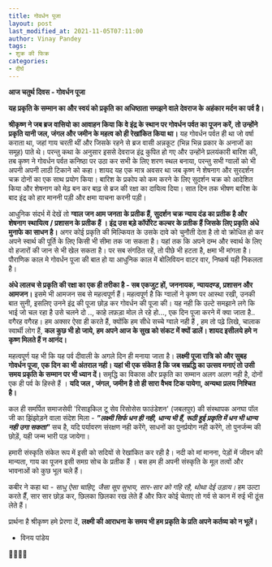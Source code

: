 ```yaml
---
title: गोवर्धन पूजा
layout: post
last_modified_at: 2021-11-05T07:11:00
author: Vinay Pandey
tags:
- शुक्र की फिक्र
categories:
- दीर्घ
---
```

**आज चतुर्थ दिवस - गोवर्धन पूजा**

**यह प्रकृति के सम्मान का और स्वयं को प्रकृति का अधिष्ठाता समझने वाले देवराज के अहंकार मर्दन का पर्व है।** 

**श्रीकृष्ण ने जब ब्रज वासियो का आवाहन किया कि वे इंद्र के स्थान पर गोवर्धन पर्वत का पूजन करें, तो उन्होंने प्रकृति यानी जल, जंगल और जमीन के महत्व को ही रेखांकित किया था।**  यह गोवर्धन पर्वत ही था जो वर्षा कराता था, जहां गाय चरती थीं और जिसके रहने से ब्रज वासी अन्नकूट (भिन्न भिन्न प्रकार के अनाजों का समूह) पाते थे। परन्तु कथा के अनुसार इससे देवराज इंद्र कुपित हो गए और उन्होंने प्रलयंकारी बारिश की, तब कृष्ण ने गोवर्धन पर्वत कनिष्ठा पर उठा कर सभी के लिए शरण स्थल बनाया, परन्तु सभी ग्वालों को भी अपनी अपनी लाठी टिकाने को कहा। शायद यह एक मात्र अवसर था जब कृष्ण ने शेषनाग और सुरदर्शन चक्र दोनों का एक साथ प्रयोग किया। बारिश के प्रकोप को कम करने के लिए सुदर्शन चक्र को आदेशित किया और शेषनाग को मेढ़ बन कर बाढ़ से ब्रज की रक्षा का दायित्व दिया। सात दिन तक भीषण बारिश के बाद इंद्र को हार माननी पड़ी और क्षमा याचना करनी पड़ी।

आधुनिक संदर्भ में देखें तो **ग्वाल जन आम जनता के प्रतीक हैं, सुदर्शन चक्र न्याय दंड का प्रतीक है और शेषनाग  स्थायित्व / प्रशासन के प्रतीक हैं । इंद्र उस बड़े कॉर्पोरेट कल्चर के प्रतीक हैं जिसके लिए प्रकृति अंधे मुनाफे का साधन है।**  अगर कोई प्रकृति की मिल्कियत के उसके दावे को चुनौती देता है तो वो क्रोधित हो कर अपने स्वार्थ की पूर्ति के लिए किसी भी सीमा तक जा सकता है। यहां तक कि अपने दम्भ और स्वार्थ के लिए वो हजारों की जान से भी खेल सकता है। पर सब संगठित रहें, तो पीछे भी हटता है, क्षमा भी मांगता है। पौराणिक काल मे गोवर्धन पूजा की बात हो या आधुनिक काल में बोलिवियन वाटर वार, निष्कर्ष यही निकलता है।

**अंधे लालच से प्रकृति की रक्षा का एक ही तरीका है - सब एकजुट हों, जननायक, न्यायदण्ड, प्रशासन और आमजन।** इसमे भी आमजन सब से महत्वपूर्ण हैं। महत्वपूर्ण है कि ग्वालों ने कृष्ण पर आस्था रखी, उनकी बात सुनी, इसलिए उनने इंद्र की पूजा छोड़ कर गोवर्धन की पूजा की। यह नही कि उल्टे समझाने लगे कि भाई जो चल रहा है उसे चलने दो .., काहे लफ़ड़ा मोल ले रहे हो..., एक दिन पूजा करने में क्या जाता है.. वगैरह वगैरह।  हम अक्सर ऐसा ही करते हैं, क्योंकि हम सीधे सच्चे ग्वाले नही हैं , हम तो पढ़े लिखे, चालाक स्वार्थी लोग हैं, **कल कुछ भी हो जाये, हम अपने आज के सुख को संकट में क्यों डालें। शायद इसीलये हमे न कृष्ण मिलते हैं न आनंद।**

महत्वपूर्ण यह भी कि यह पर्व दीवाली के अगले दिन ही मनाया जाता है। **लक्ष्मी पूजा रात्रि को और सुबह गोवर्धन पूजा, एक दिन का भी अंतराल नही। यहां भी एक संकेत है कि जब सम्रद्धि का उत्सव मनाएं तो उसी समय प्रकृति के सम्मान पर भी ध्यान दें।** समृद्धि का विकास और प्रकृति का सम्मान अलग अलग नही है, दोनों एक ही पर्व के हिस्से हैं । **यदि जल , जंगल, जमीन है तो ही सारा वैभव टिक पायेगा, अन्यथा प्रलय निश्चित है।** 

कल ही समर्पित समाजसेवी 'रिसाइकिल टू सेव रिसोसेस फाउंडेशन' (जबलपुर) की संस्थापक अनघा पॉल जी का झिंझोड़ने वाला संदेश मिला -
***"लक्ष्मी सिर्फ धन ही नही, धान्य भी हैं, रूठी हुई प्रकृति में धन भी धान्य नही उगा सकता"***
सच है, यदि पर्यावरण संरक्षण नही करेंगे, साधनों का पुनर्प्रयोग नही करेंगे, तो पुनर्जन्म की छोड़ें, यही जन्म भारी पड़ जायेगा। 

हमारी संस्कृति संकेत रूप में इसी को सदियों से रेखांकित कर रही है। नदी को मां मानना, पेड़ों में जीवन की मान्यता, गाय का पूजन इसी समग्र सोच के प्रतीक हैं । बस हम ही अपनी संस्कृति के मूल तत्वों और भावनाओं को कुछ भूल चले हैं। 

कबीर ने कहा था -
*साधु ऐसा चाहिए, जैसा सूप सुभाय,*
*सार-सार को गहि रहै, थोथा देई उड़ाय।*
हम उल्टा करते हैँ, सार सार छोड़ कर, छिलका छिलका रख लेते हैं और फिर कोई चेताए तो गर्व से कान में रुई भी ठूंस लेते हैं।

प्रार्थना है
श्रीकृष्ण हमे प्रेरणा दें, 
**लक्ष्मी की आराधना के समय भी हम प्रकृति के प्रति अपने कर्तव्य को न भूलें।** 

- विनय पांडेय

🙏🌷🌷🙏


